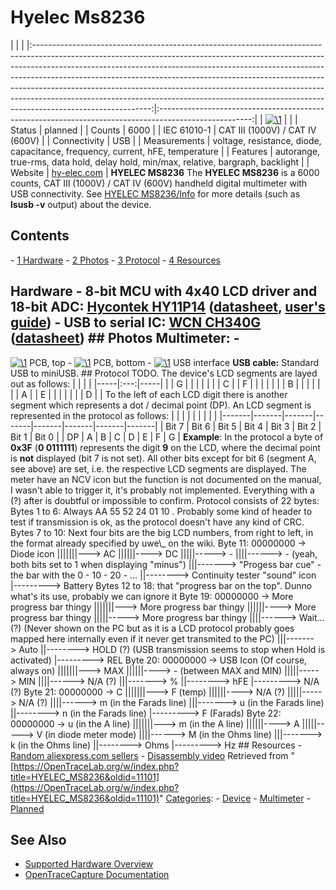 # Hyelec Ms8236

| | | |:-----------------------------------------------------------------------------------------------------------------------------------------------------------------------------------------------------------------------------------------------------------------------------------------------------------------------------------------------------------------------------------------------------------------------------------------------------------------------------------------------------------------:|:-----------------------------------------------------------------------------------------------------:| | [![\1](../../assets/hardware/general/\2)](./File:OpenTraceLab_logo_no_text_transparent_512.png.html) | | | Status | planned | | Counts | 6000 | | IEC 61010-1 | CAT III (1000V) / CAT IV (600V) | | Connectivity | USB | | Measurements | voltage, resistance, diode, capacitance, frequency, current, hFE, temperature | | Features | autorange, true-rms, data hold, delay hold, min/max, relative, bargraph, backlight | | Website | [hy-elec.com](http://www.hy-elec.com/En/Default.aspx) | **HYELEC MS8236** The **HYELEC MS8236** is a 6000 counts, CAT III (1000V) / CAT IV (600V) handheld digital multimeter with USB connectivity. See [HYELEC MS8236/Info](https://OpenTraceLab.org/w/index.php?title=HYELEC_MS8236/Info&action=edit&redlink=1 "HYELEC MS8236/Info \(page does not exist\)") for more details (such as **lsusb -v** output) about the device. 
## Contents 
\- [1 Hardware](HYELEC_MS8236.html#Hardware) \- [2 Photos](HYELEC_MS8236.html#Photos) \- [3 Protocol](HYELEC_MS8236.html#Protocol) \- [4 Resources](HYELEC_MS8236.html#Resources) 
## Hardware \- **8-bit MCU with 4x40 LCD driver and 18-bit ADC**: [Hycontek HY11P14](http://www.hycontek.com/e-page2-HY11P.html) ([datasheet](http://www.hycontek.com/attachments/MSP/DS-HY11P14_EN.pdf), [user's guide](http://www.hycontek.com/attachments/MSP/UG-HY11S14_EN.pdf)) \- **USB to serial IC**: [WCN CH340G](http://www.wch.cn/product/CH340.html) ([datasheet](http://www.wch.cn/downfile/79)) ## Photos **Multimeter**: \- 
[![\1](../../assets/hardware/general/\2)](./File:Hyelec_ms8236_pcb_top.jpg.html)
PCB, top
\- 
[![\1](../../assets/hardware/general/\2)](./File:Hyelec_ms8236_pcb_bottom.jpg.html)
PCB, bottom
\- 
[![\1](../../assets/hardware/general/\2)](./File:Hyelec_ms8236_interface.jpg.html)
USB interface
**USB cable:** Standard USB to miniUSB. ## Protocol TODO. The device's LCD segments are layed out as follows: | | | | |-----|:---:|-----| | | G | | | | | | | C | | F | | | | | | | B | | | | | | | A | | E | | | | | | | D | | To the left of each LCD digit there is another segment which represents a dot / decimal point (DP). An LCD segment is represented in the protocol as follows: | | | | | | | | | |-------|-------|-------|-------|-------|-------|-------|-------| | Bit 7 | Bit 6 | Bit 5 | Bit 4 | Bit 3 | Bit 2 | Bit 1 | Bit 0 | | DP | A | B | C | D | E | F | G | **Example**: In the protocol a byte of **0x3F** (**0 0111111**) represents the digit **9** on the LCD, where the decimal point is **not** displayed (bit 7 is not set). All other bits except for bit 6 (segment A, see above) are set, i.e. the respective LCD segments are displayed. The meter have an NCV icon but the function is not documented on the manual, I wasn't able to trigger it, it's probably not implemented. Everything with a (?) after is doubtful or impossible to confirm. Protocol consists of 22 bytes: Bytes 1 to 6: Always AA 55 52 24 01 10 . Probably some kind of header to test if transmission is ok, as the protocol doesn't have any kind of CRC. Bytes 7 to 10: Next four bits are the big LCD numbers, from right to left, in the format already specified by uwe\\_ on the wiki. Byte 11: 00000000 -\> Diode icon |||||||---> AC ||||||----> DC |||||-----> - ||||------> - (yeah, both bits set to 1 when displaying "minus") |||-------> "Progess bar cue" -the bar with the 0 - 10 - 20 - ... ||--------> Continuity tester "sound" icon |---------> Battery Bytes 12 to 18: that "progress bar on the top". Dunno what's its use, probably we can ignore it Byte 19: 00000000 -\> More progress bar thingy |||||||---> More progress bar thingy ||||||----> More progress bar thingy |||||-----> More progress bar thingy ||||------> Wait... (?) (Never shown on the PC but as it is a LCD protocol probably goes mapped here internally even if it never get transmited to the PC) |||-------> Auto ||--------> HOLD (?) (USB transmission seems to stop when Hold is activated) |---------> REL Byte 20: 00000000 -\> USB Icon (Of course, always on) |||||||---> MAX ||||||----> - (between MAX and MIN) |||||-----> MIN ||||------> N/A (?) |||-------> % ||--------> hFE |---------> N/A (?) Byte 21: 00000000 -\> C |||||||---> F (temp) ||||||----> N/A (?) |||||-----> N/A (?) ||||------> m (in the Farads line) |||-------> u (in the Farads line) ||--------> n (in the Farads line) |---------> F (Farads) Byte 22: 00000000 -\> u (in the A line) |||||||---> m (in the A line) ||||||----> A |||||-----> V (in diode meter mode) ||||------> M (in the Ohms line) |||-------> k (in the Ohms line) ||--------> Ohms |---------> Hz ## Resources \- [Random aliexpress.com sellers](http://de.aliexpress.com/wholesale?SearchText=hyelec+ms8236) \- [Disassembly video](https://www.youtube.com/watch?v=ATL0LDTqyQQ)
Retrieved from "[https://OpenTraceLab.org/w/index.php?title=HYELEC_MS8236&oldid=11101](https://OpenTraceLab.org/w/index.php?title=HYELEC_MS8236&oldid=11101)" 
[Categories](specialcategories-specialcategories.md): \- [Device](./Category:Device.html "Category:Device") \- [Multimeter](./Category:Multimeter.html "Category:Multimeter") \- [Planned](./Category:Planned.html "Category:Planned")

## See Also
- [Supported Hardware Overview](../supported-hardware.md)
- [OpenTraceCapture Documentation](../../opentracecapture/overview.md)
